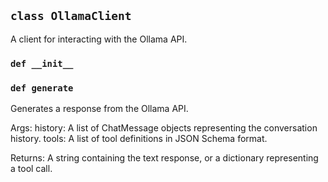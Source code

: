 ## `class OllamaClient`

A client for interacting with the Ollama API.

### `def __init__`

### `def generate`

Generates a response from the Ollama API.

Args:
    history: A list of ChatMessage objects representing the conversation history.
    tools: A list of tool definitions in JSON Schema format.

Returns:
    A string containing the text response, or a dictionary
    representing a tool call.

